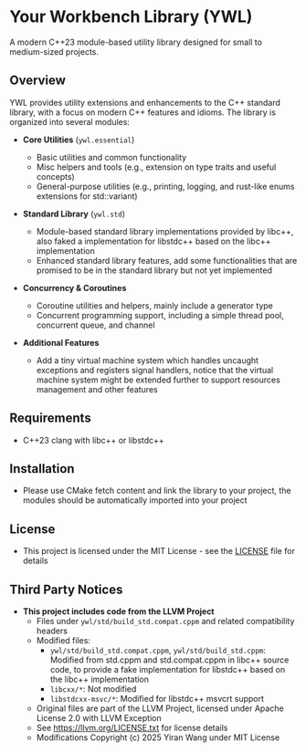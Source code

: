 # Your Workbench Library (YWL)

A modern C++23 module-based utility library designed for small to medium-sized projects.

## Overview

YWL provides utility extensions and enhancements to the C++ standard library, with a focus on modern C++ features and idioms. The library is organized into several modules:

- **Core Utilities** (`ywl.essential`)
    - Basic utilities and common functionality
    - Misc helpers and tools (e.g., extension on type traits and useful concepts)
    - General-purpose utilities (e.g., printing, logging, and rust-like enums extensions for std::variant)

- **Standard Library** (`ywl.std`)
    - Module-based standard library implementations provided by libc++, also faked a implementation for libstdc++ based on the libc++ implementation
    - Enhanced standard library features, add some functionalities that are promised to be in the standard library but not yet implemented

- **Concurrency & Coroutines**
    - Coroutine utilities and helpers, mainly include a generator type
    - Concurrent programming support, including a simple thread pool, concurrent queue, and channel

- **Additional Features**
    - Add a tiny virtual machine system which handles uncaught exceptions and registers signal handlers, notice that the virtual machine system might be extended further to support resources management and other features

## Requirements

- C++23 clang with libc++ or libstdc++

## Installation

- Please use CMake fetch content and link the library to your project, the modules should be automatically imported into your project

## License

- This project is licensed under the MIT License - see the [LICENSE](LICENSE)  file for details
## Third Party Notices

- **This project includes code from the LLVM Project**
  - Files under `ywl/std/build_std.compat.cppm` and related compatibility headers
  - Modified files:
    - `ywl/std/build_std.compat.cppm`, `ywl/std/build_std.cppm`: Modified from std.cppm and std.compat.cppm in libc++ source code, to provide a fake implementation for libstdc++ based on the libc++ implementation
    - `libcxx/*`: Not modified
    - `libstdcxx-msvc/*`: Modified for libstdc++ msvcrt support
  - Original files are part of the LLVM Project, licensed under Apache License 2.0 with LLVM Exception
  - See https://llvm.org/LICENSE.txt for license details
  - Modifications Copyright (c) 2025 Yiran Wang under MIT License